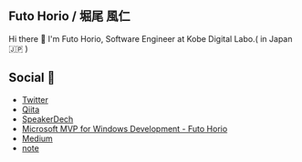 ## Futo Horio / 堀尾 風仁
Hi there 👋 I'm Futo Horio, Software Engineer at Kobe Digital Labo.( in Japan :jp: )

## Social 💬
- [Twitter](https://twitter.com/Futo_Horio)
- [Qiita](https://qiita.com/Futo_Horio)
- [SpeakerDech](https://speakerdeck.com/futo23)
- [Microsoft MVP for Windows Development - Futo Horio](https://mvp.microsoft.com/en-us/PublicProfile/5003868?fullName=Futo%20Horio)
- [Medium](https://medium.com/@kdlhorio)
- [note](https://note.com/futo23)

<!--
**Futo23/Futo23** is a ✨ _special_ ✨ repository because its `README.md` (this file) appears on your GitHub profile.

Here are some ideas to get you started:

- 🔭 I’m currently working on ...
- 🌱 I’m currently learning ...
- 👯 I’m looking to collaborate on ...
- 🤔 I’m looking for help with ...
- 💬 Ask me about ...
- 📫 How to reach me: ...
- 😄 Pronouns: ...
- ⚡ Fun fact: ...
-->

